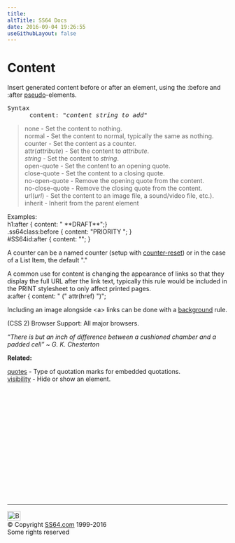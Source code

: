 ```yaml
---
title:
altTitle: SS64 Docs
date: 2016-09-04 19:26:55
useGithubLayout: false
---
```

<!-- #BeginLibraryItem "/Library/head_css.lbi" --><!-- #EndLibraryItem --><h1>Content</h1>
<p>Insert generated content before or after an element, using the <span class="code">:before</span> and <span class="code">:after</span> <a href="syntax-pseudo.html">pseudo</a>-elements.</p>
<pre>Syntax
      content: "<i>content_string_to_add</i>"</pre>
<blockquote>
<p><span class="code">none</span> - Set the content to nothing.<br>
<span class="code">normal</span> - Set the content to normal, typically the same as <span class="code">nothing</span>.<br>
<span class="code">counter</span> - Set the content as a counter.<br>
<span class="code">attr(<i>attribute</i>)</span> - Set the content to <i>attribute</i>.<br>
<i><span class="code">string</span></i> - Set the content to <i>string</i>.<br>
<span class="code">open-quote</span> - Set the content to an opening quote.<br>
<span class="code">close-quote</span> - Set the content to a closing quote.<br>
<span class="code">no-open-quote</span> - Remove the opening quote from the content.<br>
<span class="code">no-close-quote</span> - Remove the closing quote from the content.<br>
<span class="code">url(<i>url</i>)</span> - Set the content to an image file, a sound/video file, etc.).<br>
<span class="code">inherit</span> - Inherit from the parent element</p>
</blockquote>
<p>Examples:<br>
  <span class="code">h1:after { content: " **DRAFT**";}<br>
    .ss64class:before { content: "PRIORITY "; }</span><br>
<span class="code">#SS64id:after { content: "";  }</span></p>
<p>A counter can be a named counter (setup with <span class="code"><a href="counter-reset.html">counter-reset</a></span>) or in the case of a List Item, the default "." </p>
<p>A common use for <span class="code">content</span> is changing the appearance of links so that they display the full URL after the link text, typically this rule would be included in the PRINT stylesheet to only affect printed pages.<span class="code"><br>
a:after { content: " (" attr(href) ")";</span></p>
<p>Including an image alongside <span class="code">&lt;a&gt;</span> links can be done with a <a href="background.html">background</a> rule.</p>
<p>(CSS 2) Browser Support:  All major browsers.</p>
<p class="quote"><i>“There is but an inch of difference between a cushioned chamber and a padded cell” ~   G. K. Chesterton</i></p><p><b>Related:</b></p>
<p><a href="quotes.html">quotes</a> - Type of quotation marks for embedded quotations.<br>
<a href="visibility.html">visibility</a> - Hide or show an element.</p><!-- #BeginLibraryItem "/Library/foot_css.lbi" --><p>
<!-- CSS -->
<ins class="adsbygoogle" style="display:inline-block;width:300px;height:250px" data-ad-client="ca-pub-6140977852749469" data-ad-slot="2739097502"></ins>
<script>
(adsbygoogle = window.adsbygoogle || []).push({});
</script></p>
<hr>
<div id="bl" class="footer"><a href="content.html#"><img src="../images/top.png" width="30" height="22" alt="Back to the Top"></a></div>
<div id="br" class="footer, tagline">© Copyright <a href="../index.html">SS64.com</a> 1999-2016<br>
Some rights reserved</div><!-- #EndLibraryItem -->

